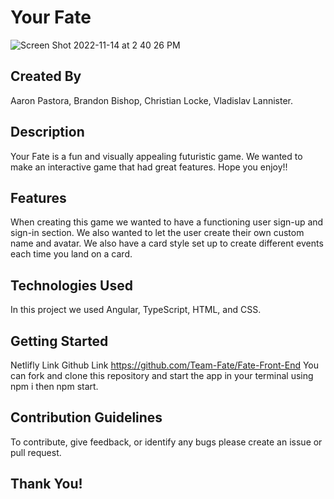 # Your Fate
![Screen Shot 2022-11-14 at 2 40 26 PM](https://user-images.githubusercontent.com/111710602/201784483-df961085-c692-404f-b910-8ff0ca133c8d.png)

## Created By
Aaron Pastora, Brandon Bishop, Christian Locke, Vladislav Lannister.

## Description
Your Fate is a fun and visually appealing futuristic game. We wanted to make an interactive game that had great features. Hope you enjoy!!

## Features
When creating this game we wanted to have a functioning user sign-up and sign-in section. We also wanted to let the user create their own custom name and avatar. We also have a card style set up to create different events each time you land on a card.

## Technologies Used
In this project we used Angular, TypeScript, HTML, and CSS.

## Getting Started
Netlifly Link 
Github Link https://github.com/Team-Fate/Fate-Front-End
You can fork and clone this repository and start the app in your terminal using npm i then npm start.

## Contribution Guidelines
To contribute, give feedback, or identify any bugs please create an issue or pull request.

## Thank You!


